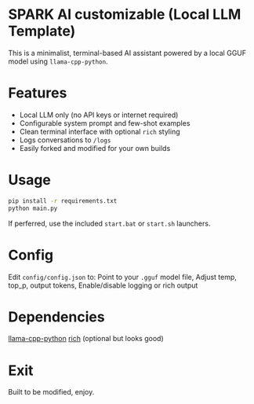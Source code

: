 # SPARK AI customizable (Local LLM Template)

This is a minimalist, terminal-based AI assistant powered by a local GGUF model using `llama-cpp-python`.

# Features
- Local LLM only (no API keys or internet required)
- Configurable system prompt and few-shot examples
- Clean terminal interface with optional `rich` styling
- Logs conversations to `/logs`
- Easily forked and modified for your own builds

# Usage
```bash
pip install -r requirements.txt
python main.py
```

If perferred, use the included `start.bat` or `start.sh` launchers.

# Config
Edit `config/config.json` to:
Point to your `.gguf` model file,
Adjust temp, top_p, output tokens,
Enable/disable logging or rich output

# Dependencies
[llama-cpp-python](https://github.com/abetlen/llama-cpp-python)
[rich](https://github.com/Textualize/rich) (optional but looks good)

# Exit
Built to be modified, enjoy. 